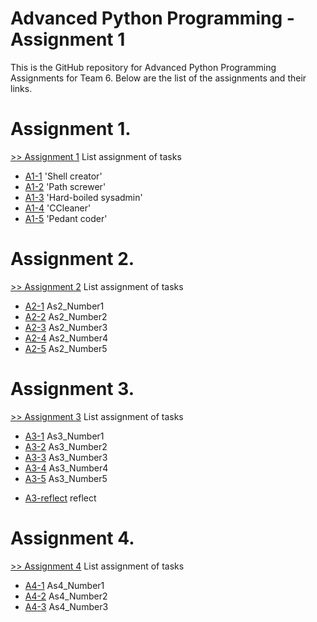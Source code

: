 # Advanced Python Programming - Assignment 1

This is the GitHub repository for Advanced Python Programming Assignments for Team 6. Below are the list of the assignments and their links.
# Assignment 1.
[>> Assignment 1](https://github.com/Gbolly007/AdvancedPython/tree/master/Assignment1) 
List assignment of tasks
* [A1-1] 'Shell creator'
* [A1-2] 'Path screwer'
* [A1-3] 'Hard-boiled sysadmin'
* [A1-4] 'CCleaner'
* [A1-5] 'Pedant coder'

# Assignment 2.
[>> Assignment 2](https://github.com/Gbolly007/AdvancedPython/tree/master/Assignment2) 
List assignment of tasks
* [A2-1] As2_Number1
* [A2-2] As2_Number2
* [A2-3] As2_Number3
* [A2-4] As2_Number4
* [A2-5] As2_Number5

# Assignment 3.
[>> Assignment 3](https://github.com/Gbolly007/AdvancedPython/tree/master/Assignment3) 
List assignment of tasks
* [A3-1] As3_Number1
* [A3-2] As3_Number2
* [A3-3] As3_Number3
* [A3-4] As3_Number4
* [A3-5] As3_Number5
- [A3-reflect] reflect

# Assignment 4.
[>> Assignment 4](https://github.com/Gbolly007/AdvancedPython/tree/master/Assignment4) 
List assignment of tasks
* [A4-1] As4_Number1
* [A4-2] As4_Number2
* [A4-3] As4_Number3


[A1-1]: <https://github.com/Gbolly007/AdvancedPython/blob/master/Assignment1/Number1.py>
[A1-2]: <https://github.com/Gbolly007/AdvancedPython/blob/master/Assignment1/Number2.py>
[A1-3]: <https://github.com/Gbolly007/AdvancedPython/blob/master/Assignment1/Number3.py>
[A1-4]: <https://github.com/Gbolly007/AdvancedPython/blob/master/Assignment1/Number4.py>
[A1-5]: <https://github.com/Gbolly007/AdvancedPython/blob/master/Assignment1/Number5.py>

[A2-1]: <https://github.com/Gbolly007/AdvancedPython/blob/master/Assignment2/As2_Number1.py>
[A2-2]: <https://github.com/Gbolly007/AdvancedPython/blob/master/Assignment2/As2_Number2.py>
[A2-3]: <https://github.com/Gbolly007/AdvancedPython/blob/master/Assignment2/As2_Number3.py>
[A2-4]: <https://github.com/Gbolly007/AdvancedPython/blob/master/Assignment2/As2_Number4.py>
[A2-5]: <https://github.com/Gbolly007/AdvancedPython/blob/master/Assignment2/As2_Number5.py>

[A3-1]: <https://github.com/Gbolly007/AdvancedPython/blob/master/Assignment3/As3_Number1.py>
[A3-2]: <https://github.com/Gbolly007/AdvancedPython/blob/master/Assignment3/As3_Number2.py>
[A3-3]: <https://github.com/Gbolly007/AdvancedPython/blob/master/Assignment3/As3_Number3.py>
[A3-4]: <https://github.com/Gbolly007/AdvancedPython/blob/master/Assignment3/As3_Number4.py>
[A3-5]: <https://github.com/Gbolly007/AdvancedPython/blob/master/Assignment3/As3_Number5.py>
[A3-reflect]: <https://github.com/Gbolly007/AdvancedPython/blob/master/Assignment3/reflect.py>

[A4-1]: <https://github.com/Gbolly007/AdvancedPython/blob/master/Assignment4/As4_Number1.py>
[A4-2]: <https://github.com/Gbolly007/AdvancedPython/blob/master/Assignment4/As4_Number2.py>
[A4-3]: <https://github.com/Gbolly007/AdvancedPython/blob/master/Assignment4/As4_Number3.py>
